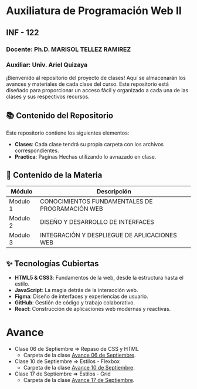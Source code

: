 # Auxiliatura de Programación Web II
## INF - 122
### Docente: Ph.D. MARISOL TELLEZ RAMIREZ
### Auxiliar: Univ. Ariel Quizaya

¡Bienvenido al repositorio del proyecto de clases! Aquí se almacenarán los avances y materiales de cada clase del curso. Este repositorio está diseñado para proporcionar un acceso fácil y organizado a cada una de las clases y sus respectivos recursos.

## 📚 Contenido del Repositorio

Este repositorio contiene los siguientes elementos:

- **Clases**: Cada clase tendrá su propia carpeta con los archivos correspondientes.
- **Practica**: Paginas Hechas utilizando lo avnazado en clase.

## 📂 Contenido de la Materia

| Módulo| Descripción|
|-------|------------|
|Modulo 1|CONOCIMIENTOS FUNDAMENTALES DE PROGRAMACIÓN WEB|
|Modulo 2|DISEÑO Y DESARROLLO DE INTERFACES|
|Modulo 3|INTEGRACIÓN Y DESPLIEGUE DE APLICACIONES WEB|


## ✨ Tecnologías Cubiertas

- **HTML5 & CSS3**: Fundamentos de la web, desde la estructura hasta el estilo.
- **JavaScript**: La magia detrás de la interacción web.
- **Figma**: Diseño de interfaces y experiencias de usuario.
- **GitHub**: Gestión de código y trabajo colaborativo.
- **React**: Construcción de aplicaciones web modernas y reactivas.

# Avance
- Clase 06 de Septiembre => Repaso de CSS y HTML
    - Carpeta de la clase [Avance 06 de Septiembre](https://github.com/ArielQ1/avance-auxiliatura-inf122/tree/main/01-clase-position).
- Clase 10 de Septiembre => Estilos - Flexbox
    - Carpeta de la clase [Avance 10 de Septiembre](https://github.com/ArielQ1/avance-auxiliatura-inf122/tree/main/02-clase-flexbox).
- Clase 17 de Septiembre => Estilos - Grid
    - Carpeta de la clase [Avance 17 de Septiembre](https://github.com/ArielQ1/avance-auxiliatura-inf122/tree/main/03-clase-grid).    